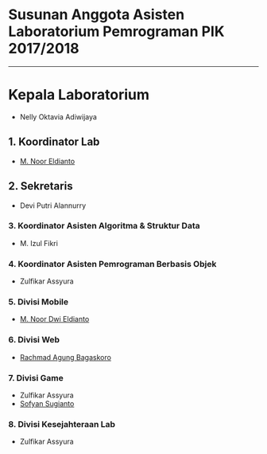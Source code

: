 # Susunan Anggota Asisten Laboratorium Pemrograman PIK 2017/2018
-----------------------------------------------
# Kepala Laboratorium
- Nelly Oktavia Adiwijaya
## 1.  Koordinator Lab
- [M. Noor Eldianto](http://github.com/L007/)
## 2. Sekretaris
- Devi Putri Alannurry 
### 3.  Koordinator Asisten Algoritma & Struktur Data
- M. Izul Fikri
### 4.  Koordinator Asisten Pemrograman Berbasis Objek
- Zulfikar Assyura
### 5. Divisi Mobile
- [M. Noor Dwi Eldianto](http://github.com/L007/)
### 6. Divisi Web
- [Rachmad Agung Bagaskoro](https://github.com/rachmadbagas)
### 7. Divisi Game
- Zulfikar Assyura
- [Sofyan Sugianto](http://github.com/artemtech)
### 8. Divisi Kesejahteraan Lab
- Zulfikar Assyura

